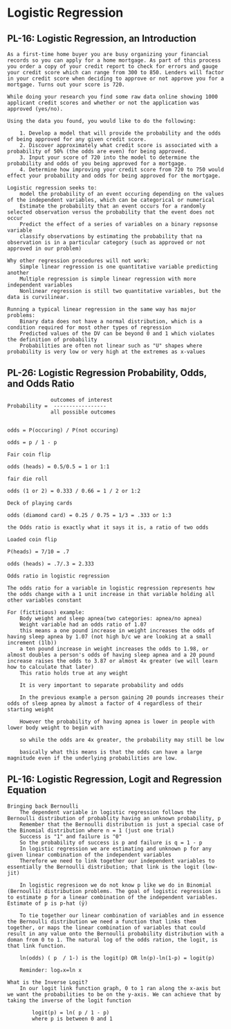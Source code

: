 # Logistic Regression
## PL-16: Logistic Regression, an Introduction
    As a first-time home buyer you are busy organizing your financial records so you can apply for a home mortgage. As part of this process you order a copy of your credit report to check for errors and gauge your credit score which can range from 300 to 850. Lenders will factor in your credit score when deciding to approve or not approve you for a mortgage. Turns out your score is 720.

    While doing your research you find some raw data online showing 1000 applicant credit scores and whether or not the application was approved (yes/no).

    Using the data you found, you would like to do the following:

        1. Develop a model that will provide the probability and the odds of being approved for any given credit score.
        2. Discover approximately what credit score is associated with a probability of 50% (the odds are even) for being approved.
        3. Input your score of 720 into the model to determine the probability and odds of you being approved for a mortgage.
        4. Determine how improving your credit score from 720 to 750 would effect your probability and odds for being approved for the mortgage.

    Logistic regression seeks to:
        model the probability of an event occuring depending on the values of the independent variables, which can be categorical or numerical
        Estimate the probability that an event occurs for a randomly selected observation versus the probability that the event does not occur
        Predict the effect of a series of variables on a binary repsonse variable
        classify observations by estimating the probability that na observation is in a particular category (such as approved or not approved in our problem)   

    Why other regression procedures will not work:
        Simple linear regression is one quantitative variable predicting another
        Multiple regression is simple linear regression with more independent variables
        Nonlinear regression is still two quantitative variables, but the data is curvilinear.
    
    Running a typical linear regression in the same way has major problems:
        Binary data does not have a normal distribution, which is a condition required for most other types of regression
        Predicted values of the DV can be beyond 0 and 1 which violates the definition of probability
        Probabilities are often not linear such as "U" shapes where probability is very low or very high at the extremes as x-values

## PL-26: Logistic Regression Probability, Odds, and Odds Ratio
                  outcomes of interest 
    Probability =  -----------------
                  all possible outcomes


    odds = P(occuring) / P(not occuring)

    odds = p / 1 - p

    Fair coin flip

    odds (heads) = 0.5/0.5 = 1 or 1:1

    fair die roll

    odds (1 or 2) = 0.333 / 0.66 = 1 / 2 or 1:2

    Deck of playing cards

    odds (diamond card) = 0.25 / 0.75 = 1/3 = .333 or 1:3

    the Odds ratio is exactly what it says it is, a ratio of two odds

    Loaded coin flip

    P(heads) = 7/10 = .7

    odds (heads) = .7/.3 = 2.333

    Odds ratio in logistic regression

    The odds ratio for a variable in logistic regression represents how the odds change with a 1 unit increase in that variable holding all other variables constant

    For (fictitious) example:
        Body weight and sleep apnea(two categories: apnea/no apnea)
        Weight variable had an odds ratio of 1.07
        this means a one pound increase in weight increases the odds of having sleep apnea by 1.07 (not high b/c we are looking at a small increment (1lb))
        a ten pound increase in weight increases the odds to 1.98, or almost doubles a person's odds of having sleep apnea and a 20 pound increase raises the odds to 3.87 or almost 4x greater (we will learn how to calculate that later)
        This ratio holds true at any weight

        It is very important to separate probability and odds

        In the previous example a person gaining 20 pounds increases their odds of sleep apnea by almost a factor of 4 regardless of their starting weight

        However the probability of having apnea is lower in people with lower body weight to begin with

        so while the odds are 4x greater, the probability may still be low

        basically what this means is that the odds can have a large magnitude even if the underlying probabilities are low.

    
## PL-16: Logistic Regression, Logit and Regression Equation
    Bringing back Bernoulli
        The dependent variable in logistic regression follows the Bernoulli distribution of probablity having an unknown probability, p
        Remember that the Bernoulli distribution is just a special case of the Binomial distribution where n = 1 (just one trial)
        Success is "1" and failure is "0"
        So the probability of success is p and failure is q = 1 - p
        In logistic regression we are estimating and unknown p for any given linear combination of the independent variables
        Therefore we need to link together our independent variables to essentially the Bernoulli distribution; that link is the logit (low-jit)

        In logistic regresioon we do not know p like we do in Binomial (Bernoulli) distribution problems. The goal of logistic regression is to estimate p for a linear combination of the independent variables. Estimate of p is p-hat (ȳ)

        To tie together our linear combination of variables and in essence the Bernoulli distribution we need a function that links them together, or maps the linear combination of variables that could result in any value onto the Bernoulli probability distribution with a doman from 0 to 1. The natural log of the odds ration, the logit, is that link function.

        ln(odds) ( p  / 1-) is the logit(p) OR ln(p)-ln(1-p) = logit(p)

        Reminder: logₑx=ln x

    What is the Inverse Logit?
        In our logit link function graph, 0 to 1 ran along the x-axis but we want the probabilities to be on the y-axis. We can achieve that by taking the inverse of the logit function

            logit(p) = ln( p / 1 - p)
            where p is between 0 and 1
            
